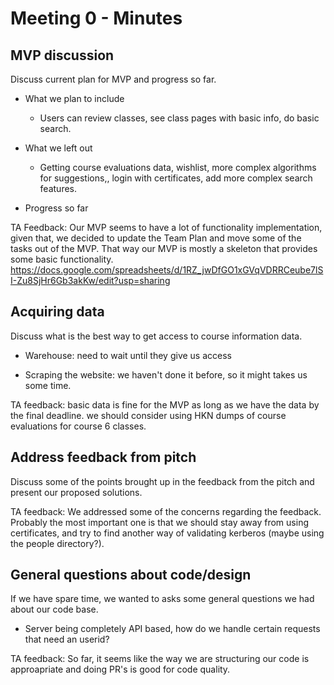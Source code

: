 # Meeting 0 - Minutes

## MVP discussion
Discuss current plan for MVP and progress so far.
- What we plan to include
  * Users can review classes, see class pages with basic info, do basic search.

- What we left out
  * Getting course evaluations data, wishlist, more complex algorithms for suggestions,, login with certificates, add more complex search features.

- Progress so far

TA Feedback: Our MVP seems to have a lot of functionality implementation, given
that, we decided to update the Team Plan and move some of the tasks out of the
MVP. That way our MVP is mostly a skeleton that provides some basic functionality.
https://docs.google.com/spreadsheets/d/1RZ_jwDfGO1xGVqVDRRCeube7lSI-Zu8SjHr6Gb3akKw/edit?usp=sharing

## Acquiring data

Discuss what is the best way to get access to course information data.

- Warehouse: need to wait until they give us access

- Scraping the website: we haven't done it before, so it might takes us some time.

TA feedback: basic data is fine for the MVP as long as we have the data by the
final deadline. we should consider using HKN dumps of course evaluations for
course 6 classes.

## Address feedback from pitch

Discuss some of the points brought up in the feedback from the pitch and present our proposed solutions.

TA feedback: We addressed some of the concerns regarding the feedback. Probably
the most important one is that we should stay away from using certificates, and
try to find another way of validating kerberos (maybe using the people directory?).

## General questions about code/design

If we have spare time, we wanted to asks some general questions we had about our code base.
- Server being completely API based, how do we handle certain requests that need an userid?

TA feedback: So far, it seems like the way we are structuring our code is approapriate
and doing PR's is good for code quality.
